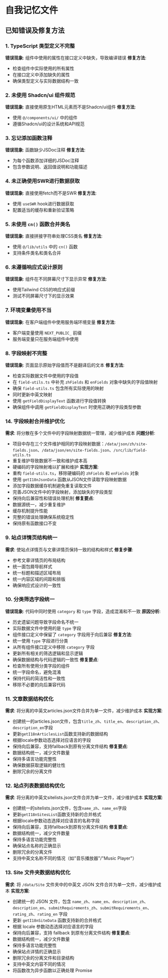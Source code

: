# 自我记忆文件

## 已知错误及修复方法

### 1. TypeScript 类型定义不完整
**错误现象**: 组件中使用的属性在接口定义中缺失，导致编译错误
**修复方法**: 
- 检查组件中实际使用的所有属性
- 在接口定义中添加缺失的属性
- 确保类型定义与实际数据结构一致

### 2. 未使用 Shadcn/ui 组件规范
**错误现象**: 直接使用原生HTML元素而不是Shadcn/ui组件
**修复方法**: 
- 使用 `@/components/ui/` 中的组件
- 遵循Shadcn/ui的设计系统和API规范

### 3. 忘记添加函数注释
**错误现象**: 函数缺少JSDoc注释
**修复方法**: 
- 为每个函数添加详细的JSDoc注释
- 包含参数说明、返回值说明和功能描述

### 4. 未正确使用SWR进行数据获取
**错误现象**: 直接使用fetch而不是SWR
**修复方法**: 
- 使用 `useSWR` hook进行数据获取
- 配置适当的缓存和重新验证策略

### 5. 未使用 `cn()` 函数合并类名
**错误现象**: 直接拼接字符串处理CSS类名
**修复方法**: 
- 使用 `@/lib/utils` 中的 `cn()` 函数
- 支持条件类名和类名合并

### 6. 未遵循响应式设计原则
**错误现象**: 组件在不同屏幕尺寸下显示异常
**修复方法**: 
- 使用Tailwind CSS的响应式前缀
- 测试不同屏幕尺寸下的显示效果

### 7. 环境变量使用不当
**错误现象**: 在客户端组件中使用服务端环境变量
**修复方法**: 
- 客户端变量使用 `NEXT_PUBLIC_` 前缀
- 服务端变量只在服务端组件中使用

### 8. 字段映射不完整
**错误现象**: 页面显示原始字段值而不是翻译后的文本
**修复方法**: 
- 检查实际数据文件中使用的字段值
- 在 `field-utils.ts` 中补充 `zhFields` 和 `enFields` 对象中缺失的字段值映射
- 确保 `field-utils.ts` 包含所有实际使用的映射
- 同时更新中英文映射
- 使用 `getFieldDisplayText` 函数进行字段值转换
- 确保组件中调用 `getFieldDisplayText` 时使用正确的字段类型参数

### 14. 字段映射合并维护优化
**需求**: 将分散在多个文件中的字段映射数据统一管理，减少维护成本
**问题分析**:
- 项目中存在三个文件维护相同的字段映射数据：`/data/json/zh/site-fields.json`、`/data/json/en/site-fields.json`、`/src/lib/field-utils.ts`
- 重复维护导致数据不一致和维护成本高
- 硬编码的字段映射难以扩展和维护
**实现方案**:
- 重构 `field-utils.ts`，移除硬编码的 `zhFields` 和 `enFields` 对象
- 使用 `getI18nJsonData` 函数从JSON文件读取字段映射数据
- 添加字段数据缓存机制避免重复读取文件
- 完善JSON文件中的字段映射，添加缺失的字段类型
- 保持向后兼容性和错误处理机制
**修复要点**:
- 数据源统一，减少重复维护
- 缓存机制提升性能
- 完整的错误处理确保系统稳定性
- 保持原有函数接口不变

### 9. 站点详情页结构统一
**需求**: 使站点详情页与文章详情页保持一致的结构和样式
**修复步骤**:
- 参考文章详情页的布局结构
- 统一面包屑导航样式
- 统一标题和描述区域布局
- 统一内容区域的间距和排版
- 确保响应式设计的一致性

### 10. 分类筛选字段统一
**错误现象**: 代码中同时使用 `category` 和 `type` 字段，造成混淆和不一致
**原因分析**: 
- 历史遗留问题导致字段命名不统一
- 实际数据文件中使用的是 `type` 字段
- 组件接口定义中保留了 `category` 字段用于向后兼容
**修复方法**:
- 统一使用 `type` 字段进行分类
- 从所有组件接口定义中移除 `category` 字段
- 更新所有相关的筛选逻辑和显示逻辑
- 确保数据结构与代码逻辑的一致性
**修复要点**:
- 检查所有使用分类字段的组件
- 统一字段命名，避免混淆
- 保持代码的简洁性和一致性
- 移除不必要的向后兼容代码

### 11. 文章数据结构优化
**需求**: 将分离的中英文articles.json文件合并为单一文件，减少维护成本
**实现方案**:
- 创建统一的articles.json文件，包含`title_zh`、`title_en`、`description_zh`、`description_en`字段
- 更新`getI18nArticlesList`函数支持新的数据结构
- 根据locale参数动态选择对应语言的字段
- 保持向后兼容，支持fallback到原有分离文件结构
**修复要点**:
- 数据结构统一，减少文件数量
- 保持多语言功能完整性
- 确保数据获取逻辑的健壮性
- 删除冗余的分离文件

### 12. 站点列表数据结构优化
**需求**: 将分离的中英文sitelists.json文件合并为单一文件，减少维护成本
**实现方案**:
- 创建统一的sitelists.json文件，包含`name_zh`、`name_en`字段
- 更新`getI18nSitesList`函数支持新的合并格式
- 根据locale参数动态选择对应语言的名称字段
- 保持向后兼容，支持fallback到原有分离文件结构
**修复要点**:
- 数据结构统一，减少文件数量
- 保持多语言功能完整性
- 确保站点名称的正确显示
- 删除冗余的分离文件
- 支持中英文名称不同的情况（如"音乐播放器"/"Music Player"）

### 13. Site 文件夹数据结构优化
**需求**: 将 `/data/Site` 文件夹中的中英文 JSON 文件合并为单一文件，减少维护成本
**实现方案**:
- 创建统一的 JSON 文件，包含 `name_zh`、`name_en`、`description_zh`、`description_en`、`submitRequirements_zh`、`submitRequirements_en`、`rating_zh`、`rating_en` 字段
- 更新 `getI18nSiteData` 函数支持新的合并格式
- 根据 locale 参数动态选择对应语言的字段
- 保持向后兼容，支持 fallback 到原有分离文件结构
**修复要点**:
- 数据结构统一，减少文件数量
- 保持多语言功能完整性
- 确保站点详情的正确显示
- 删除冗余的分离文件和目录结构
- 支持中英文内容不同的情况
- 将函数改为异步函数以正确处理 Promise
